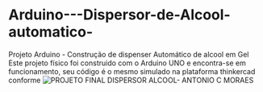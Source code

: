 # Arduino---Dispersor-de-Alcool-automatico-
Projeto Arduino - Construção de dispenser Automático de alcool em Gel
Este projeto físico foi construido com o Arduino UNO e encontra-se em funcionamento, seu código é o mesmo simulado na plataforma thinkercad conforme
![PROJETO FINAL DISPERSOR ALCOOL- ANTONIO C MORAES](https://user-images.githubusercontent.com/58229116/186980694-64552644-d21e-4756-9860-9fe0d084fa33.png)
